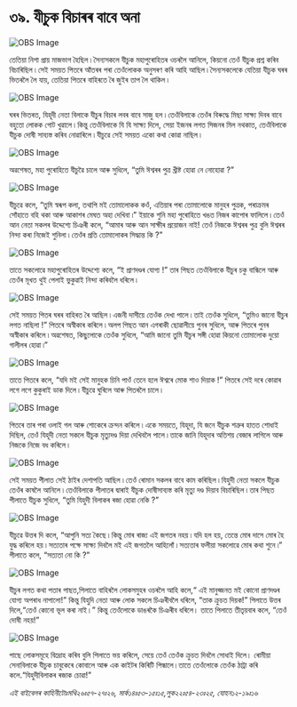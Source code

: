 # ৩৯. যীচুক বিচাৰৰ বাবে অনা

![OBS Image](https://cdn.door43.org/obs/jpg/360px/obs-en-39-01.jpg)

তেতিয়া নিশা প্ৰায় মাজভাগ হৈছিল ৷ সৈন্যসকলে যীচুক মহাপুৰোহিতৰ ওচৰলৈ আনিলে, কিয়নো তেওঁ যীচুক প্ৰশ্ন কৰিব বিচাৰিছিল ৷ সেই সময়ত পিতৰে আঁতৰৰ পৰা তেওঁলোকক অনুসৰণ কৰি আহি আছিল ৷ সৈন্যসকলেকে যেতিয়া যীচুক ঘৰৰ ভিতৰলৈ লৈ যায়, তেতিয়া পিতৰে বাহিৰতে ৰৈ জুইৰ তাপ লৈ থাকিল ৷

![OBS Image](https://cdn.door43.org/obs/jpg/360px/obs-en-39-02.jpg)

ঘৰৰ ভিতৰত, যিহূদী নেতা বিলাকে যীচুৰ বিচাৰ লবৰ বাবে সাজু হল ৷ তেওঁবিলাকে তেওঁৰ বিৰুদ্ধে মিছা সাক্ষ্য দিবৰ বাবে বহুতো লোকক গোট খুৱালে ৷ কিন্তু তেওঁবিলাকে যি যি সাক্ষ্য দিলে, সেয়া ইজনৰ লগত সিজনৰ মিল নথকাত, তেওঁবিলাকে যীচুক দোষী সাব্যস্ত কৰিব নোৱাৰিলে ৷ যীচুৱে সেই সময়ত একো কথা কোৱা নাছিল ৷

![OBS Image](https://cdn.door43.org/obs/jpg/360px/obs-en-39-03.jpg)

অৱশেষত, মহা পুৰোহিতে যীচুৱৈ চালে আৰু সুধিলে, “তুমি ঈশ্বৰৰ পুত্ৰ খ্ৰীষ্ট হোৱা নে নোহোৱা ?”

![OBS Image](https://cdn.door43.org/obs/jpg/360px/obs-en-39-04.jpg)

যীচুৱে কলে, “তুমি স্বৰূপ কলা, তথাপি মই তোমালোকক কওঁ, এতিয়াৰ পৰা তোমালোকে মানুহৰ পুত্ৰক, পৰাক্ৰমৰ সোঁহাতে বহি থকা আৰু আকাশৰ মেঘত অহা দেখিবা ৷” ইয়াকে শুনি মহা পুৰোহিতে খঙত নিজৰ কাপোৰ ফালিলে ৷ তেওঁ আন নেতা সকলৰ উদ্দেশ্যে চিঞৰী কলে, “আমাৰ আৰু আন সাক্ষীৰ প্ৰয়োজন নাই! তেওঁ নিজকে ঈশ্বৰৰ পুত্ৰ বুলি ঈশ্বৰৰ নিন্দা কৰা নিজেই শুনিলা ৷ তেওঁৰ প্ৰতি তোমালোকৰ সিদ্ধান্ত কি ?”

![OBS Image](https://cdn.door43.org/obs/jpg/360px/obs-en-39-05.jpg)

তাতে সকলোৱে মহাপুৰোহিতৰ উদ্দেশ্যে কলে, “ই প্ৰাণদণ্ডৰ যোগ্য !” তাৰ পিছত তেওঁবিলাকে যীচুৰ চকু বান্ধিলে আৰু তেওঁৰ মূখত থুই পেলাই ভুকুৱাই নিন্দা কৰিবলৈ ধৰিলে ৷

![OBS Image](https://cdn.door43.org/obs/jpg/360px/obs-en-39-06.jpg)

সেই সময়ত পিতৰ ঘৰৰ বাহিৰত ৰৈ আছিল ৷ এজনী দাসীয়ে তেওঁক দেখা পালে ৷ তাই তেওঁক সুধিলে, “তুমিও জানো যীচুৰ লগত নাছিলা !” পিতৰে অস্বীকাৰ কৰিলে ৷ অলপ পিছত আন এগৰাকী ছোৱালীয়ে পুনৰ সুধিলে, আৰু পিতৰে পুনৰ অস্বীকাৰ কৰিলে ৷ অৱশেষত, কিছুলোকে তেওঁক সুধিলে, “আমি জানো তুমি যীচুৰ সঙ্গী হোৱা কিয়নো তোমালোক দুয়ো গালীলৰ হোৱা ৷”

![OBS Image](https://cdn.door43.org/obs/jpg/360px/obs-en-39-07.jpg)

তাতে পিতৰে কলে, “যদি মই সেই মানুহক চিনি পাওঁ তেনে হলে ঈশ্বৰে মোক শাও দিয়াক !” পিতৰে সেই দৰে কোৱাৰ লগে লগে কুকুৰাই ডাক দিলে ৷ যীচুৱে ঘুৰিলে আৰু পিতৰলৈ চালে ৷

![OBS Image](https://cdn.door43.org/obs/jpg/360px/obs-en-39-08.jpg)

পিতৰে তাৰ পৰা ওলাই গল আৰু শোকেৰে ক্ৰন্দন কৰিলে ৷ একে সময়তে, যিহূদা, যি জনে যীচুক শত্ৰুৰ হাতত শোধাই দিছিল, তেওঁ যিহূদী নেতা সকলে যীচুক মৃত্যুদণ্ড দিয়া দেখিবলৈ পালে ৷ তাকে জানি যিহূদাৰ অতিশয় বেজাৰ লাগিলে আৰু নিজকে নিজে বধ কৰিলে ৷

![OBS Image](https://cdn.door43.org/obs/jpg/360px/obs-en-39-09.jpg)

সেই সময়ত পীলাত সেই ঠাইৰ দেশাপতি আছিল ৷ তেওঁ ৰোমান সকলৰ বাবে কাম কৰিছিল ৷ যিহুদী নেতা সকলে যীচুক তেওঁৰ কাষলৈ আনিলে ৷ তেওঁবিলাকে পীলাতৰ দ্বাৰাই যীচুক দোষীসাব্যস্ত কৰি মৃত্যু দণ্ড দিয়াব বিচাৰিছিল ৷ তাৰ পিছত পীলাতে যীচুক সুধিলে, “তুমি যিহুদী বিলাকৰ ৰজা হোৱা নেকি ?”

![OBS Image](https://cdn.door43.org/obs/jpg/360px/obs-en-39-10.jpg)

যীচুৱে উত্তৰ দি কলে, “আপুনি সত্য কৈছে ৷ কিন্তু মোৰ ৰাজ্য এই জগতৰ নহয় ৷ যদি হল হয়, তেন্তে মোৰ দাসে মোৰ হৈ যুদ্ধ কৰিলে হয় ৷ সত্যতাৰ পক্ষে সাক্ষ্য দিবলৈ মই এই জগতলৈ আহিলোঁ ৷ সত্যতাৰ ফলীয়া সকলোৱে মোৰ কথা শুনে ৷” পীলাতে কলে, “সত্যতা নো কি ?”

![OBS Image](https://cdn.door43.org/obs/jpg/360px/obs-en-39-11.jpg)

যীচুৰ লগত কথা পতাৰ পাছত,পিলাতে বাহিৰলৈ লোকসমুহৰ ওচৰলৈ আহি কলে,“ এই মানুহ্জনত মই কোনো প্ৰাণদণ্ডৰ যোগ্য অপৰাধ নাপালো!” কিন্তু যিহুদি নেতা আৰু লোক সকলে চিঞৰীবলৈ ধৰিলে, “তাক ক্ৰুচত দিয়ক!” পিলাতে উত্তৰ দিলে,“তেওঁ কোনো ভূল কৰা নাই।” কিন্তু তেওঁলোকে ডাঙৰকৈ চিঞৰীব ধৰিলে। তাতে পিলাতে তীতৃয়বাৰ কলে, “তেওঁ দোষী নহয়!”

![OBS Image](https://cdn.door43.org/obs/jpg/360px/obs-en-39-12.jpg)

পাছে লোকসমূহে বিদ্ৰোহ কৰিব বুলি পিলাতে ভয় কৰিলে, সেয়ে তেওঁ তেওঁক ক্ৰুচত দিবলৈ সোধাই দিলে। ৰোমীয়া সেনাবিলাকে যীচুক চাবুকেৰে কোবালে আৰু এক কাইটৰ কিৰিটি পিন্ধালে।তাতে তেওঁলোকে তেওঁক ঠাট্ৰা কৰি কলে.“যিহুদীবিলাকৰ ৰজাক চোৱা!”

_এই বাইবেলৰ কাহিনীটোঃমথি২৬ঃ৫৭-২৭ঃ২৬, মাৰ্ক১৪ঃ৫৩-১৫ঃ১৫,লুক২২ঃ৫৪-২৩ঃ২৫, যোহন১২-১৯ঃ১৬_
